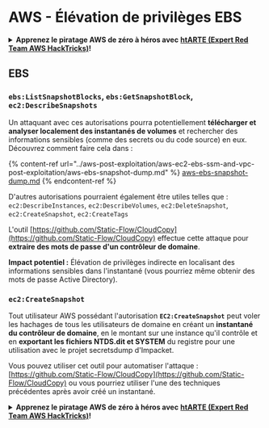# AWS - Élévation de privilèges EBS

<details>

<summary><strong>Apprenez le piratage AWS de zéro à héros avec</strong> <a href="https://training.hacktricks.xyz/courses/arte"><strong>htARTE (Expert Red Team AWS HackTricks)</strong></a><strong>!</strong></summary>

Autres façons de soutenir HackTricks :

* Si vous souhaitez voir votre **entreprise annoncée dans HackTricks** ou **télécharger HackTricks en PDF**, consultez les [**PLANS D'ABONNEMENT**](https://github.com/sponsors/carlospolop) !
* Obtenez le [**swag officiel PEASS & HackTricks**](https://peass.creator-spring.com)
* Découvrez [**La famille PEASS**](https://opensea.io/collection/the-peass-family), notre collection exclusive de [**NFT**](https://opensea.io/collection/the-peass-family)
* **Rejoignez le** 💬 [**groupe Discord**](https://discord.gg/hRep4RUj7f) ou le [**groupe Telegram**](https://t.me/peass) ou **suivez-nous** sur **Twitter** 🐦 [**@hacktricks_live**](https://twitter.com/hacktricks_live)**.**
* **Partagez vos astuces de piratage en soumettant des PR aux** [**HackTricks**](https://github.com/carlospolop/hacktricks) et [**HackTricks Cloud**](https://github.com/carlospolop/hacktricks-cloud) dépôts GitHub.

</details>

## EBS

### `ebs:ListSnapshotBlocks`, `ebs:GetSnapshotBlock`, `ec2:DescribeSnapshots`

Un attaquant avec ces autorisations pourra potentiellement **télécharger et analyser localement des instantanés de volumes** et rechercher des informations sensibles (comme des secrets ou du code source) en eux. Découvrez comment faire cela dans :

{% content-ref url="../aws-post-exploitation/aws-ec2-ebs-ssm-and-vpc-post-exploitation/aws-ebs-snapshot-dump.md" %}
[aws-ebs-snapshot-dump.md](../aws-post-exploitation/aws-ec2-ebs-ssm-and-vpc-post-exploitation/aws-ebs-snapshot-dump.md)
{% endcontent-ref %}

D'autres autorisations pourraient également être utiles telles que : `ec2:DescribeInstances`, `ec2:DescribeVolumes`, `ec2:DeleteSnapshot`, `ec2:CreateSnapshot`, `ec2:CreateTags`

L'outil [https://github.com/Static-Flow/CloudCopy](https://github.com/Static-Flow/CloudCopy) effectue cette attaque pour **extraire des mots de passe d'un contrôleur de domaine**.

**Impact potentiel :** Élévation de privilèges indirecte en localisant des informations sensibles dans l'instantané (vous pourriez même obtenir des mots de passe Active Directory).

### **`ec2:CreateSnapshot`**

Tout utilisateur AWS possédant l'autorisation **`EC2:CreateSnapshot`** peut voler les hachages de tous les utilisateurs de domaine en créant un **instantané du contrôleur de domaine**, en le montant sur une instance qu'il contrôle et en **exportant les fichiers NTDS.dit et SYSTEM** du registre pour une utilisation avec le projet secretsdump d'Impacket.

Vous pouvez utiliser cet outil pour automatiser l'attaque : [https://github.com/Static-Flow/CloudCopy](https://github.com/Static-Flow/CloudCopy) ou vous pourriez utiliser l'une des techniques précédentes après avoir créé un instantané.

<details>

<summary><strong>Apprenez le piratage AWS de zéro à héros avec</strong> <a href="https://training.hacktricks.xyz/courses/arte"><strong>htARTE (Expert Red Team AWS HackTricks)</strong></a><strong>!</strong></summary>

Autres façons de soutenir HackTricks :

* Si vous souhaitez voir votre **entreprise annoncée dans HackTricks** ou **télécharger HackTricks en PDF**, consultez les [**PLANS D'ABONNEMENT**](https://github.com/sponsors/carlospolop) !
* Obtenez le [**swag officiel PEASS & HackTricks**](https://peass.creator-spring.com)
* Découvrez [**La famille PEASS**](https://opensea.io/collection/the-peass-family), notre collection exclusive de [**NFT**](https://opensea.io/collection/the-peass-family)
* **Rejoignez le** 💬 [**groupe Discord**](https://discord.gg/hRep4RUj7f) ou le [**groupe Telegram**](https://t.me/peass) ou **suivez-nous** sur **Twitter** 🐦 [**@hacktricks_live**](https://twitter.com/hacktricks_live)**.**
* **Partagez vos astuces de piratage en soumettant des PR aux** [**HackTricks**](https://github.com/carlospolop/hacktricks) et [**HackTricks Cloud**](https://github.com/carlospolop/hacktricks-cloud) dépôts GitHub.

</details>

